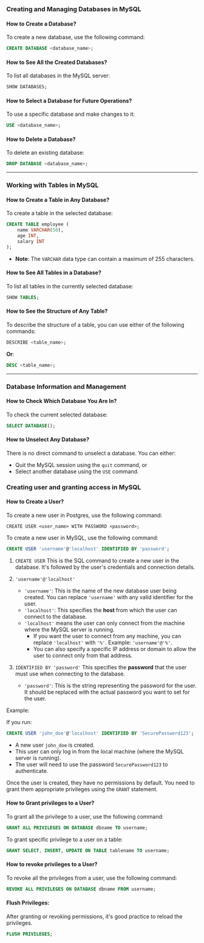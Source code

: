 ### Creating and Managing Databases in MySQL

#### How to Create a Database?
To create a new database, use the following command:
```sql
CREATE DATABASE <database_name>;
```

#### How to See All the Created Databases?
To list all databases in the MySQL server:
```sql
SHOW DATABASES;
```

#### How to Select a Database for Future Operations?
To use a specific database and make changes to it:
```sql
USE <database_name>;
```

#### How to Delete a Database?
To delete an existing database:
```sql
DROP DATABASE <database_name>;
```

---

### Working with Tables in MySQL

#### How to Create a Table in Any Database?
To create a table in the selected database:
```sql
CREATE TABLE employee (
    name VARCHAR(50),
    age INT,
    salary INT
);
```
- **Note**: The `VARCHAR` data type can contain a maximum of 255 characters.

#### How to See All Tables in a Database?
To list all tables in the currently selected database:
```sql
SHOW TABLES;
```

#### How to See the Structure of Any Table?
To describe the structure of a table, you can use either of the following commands:
```sql
DESCRIBE <table_name>;
```
**Or**:
```sql
DESC <table_name>;
```

---

### Database Information and Management

#### How to Check Which Database You Are In?
To check the current selected database:
```sql
SELECT DATABASE();
```

#### How to Unselect Any Database?
There is no direct command to unselect a database. You can either:
- Quit the MySQL session using the `quit` command, or
- Select another database using the `USE` command.


### Creating user and granting access in MySQL

#### How to Create a User?
To create a new user in Postgres, use the following command:
```postgresql
CREATE USER <user_name> WITH PASSWORD <password>;
```
To create a new user in MySQL, use the following command:
```sql
CREATE USER 'username'@'localhost' IDENTIFIED BY 'password';
```

1. `CREATE USER`
This is the SQL command to create a new user in the database. It's followed by the user's credentials and connection details.

2. `'username'@'localhost'`
   - `'username'`: This is the name of the new database user being created. You can replace `'username'` with any valid identifier for the user.
   - `'localhost'`: This specifies the **host** from which the user can connect to the database.
   - `'localhost'` means the user can only connect from the machine where the MySQL server is running.
     - If you want the user to connect from any machine, you can replace `'localhost'` with `'%'`. Example: `'username'@'%'`.
     - You can also specify a specific IP address or domain to allow the user to connect only from that address.

3. `IDENTIFIED BY 'password'`
This specifies the **password** that the user must use when connecting to the database.
   - `'password'`: This is the string representing the password for the user. It should be replaced with the actual password you want to set for the user.

Example:

If you run:

```sql
CREATE USER 'john_doe'@'localhost' IDENTIFIED BY 'SecurePassword123';
```
  - A new user `john_doe` is created.
  - This user can only log in from the local machine (where the MySQL server is running).
  - The user will need to use the password `SecurePassword123` to authenticate.

Once the user is created, they have no permissions by default. You need to grant them appropriate privileges using the `GRANT` statement.

#### How to Grant privileges to a User?
To grant all the privilege to a user, use the following command:
```sql
GRANT ALL PRIVILEGES ON DATABASE dbname TO username;
```

To grant specific privilege to a user on a table:
```sql
GRANT SELECT, INSERT, UPDATE ON TABLE tablename TO username;
```

#### How to revoke privileges to a User?
To revoke all the privileges from a user, use the following command:
```sql
REVOKE ALL PRIVILEGES ON DATABASE dbname FROM username;
```

#### Flush Privileges: 
After granting or revoking permissions, it's good practice to reload the privileges.
```sql
FLUSH PRIVILEGES;
```
